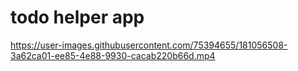 # todo helper app
https://user-images.githubusercontent.com/75394655/181056508-3a62ca01-ee85-4e88-9930-cacab220b66d.mp4
